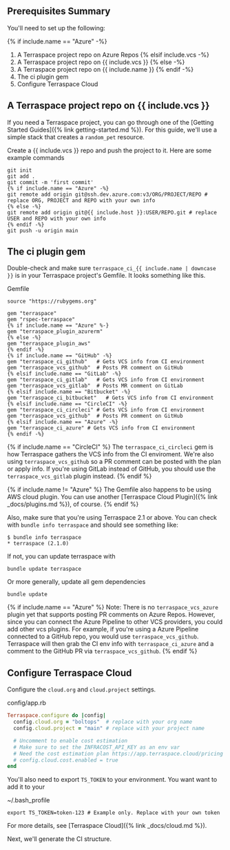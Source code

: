 ## Prerequisites Summary

You'll need to set up the following:

{% if include.name == "Azure" -%}
1. A Terraspace project repo on Azure Repos
{% elsif include.vcs -%}
1. A Terraspace project repo on {{ include.vcs }}
{% else -%}
1. A Terraspace project repo on {{ include.name }}
{% endif -%}
2. The ci plugin gem
3. Configure Terraspace Cloud

## A Terraspace project repo on {{ include.vcs }}

If you need a Terraspace project, you can go through one of the [Getting Started Guides]({% link getting-started.md %}).  For this guide, we'll use a simple stack that creates a `random_pet` resource.

Create a {{ include.vcs }} repo and push the project to it. Here are some example commands

    git init
    git add .
    git commit -m 'first commit'
    {% if include.name == "Azure" -%}
    git remote add origin git@ssh.dev.azure.com:v3/ORG/PROJECT/REPO # replace ORG, PROJECT and REPO with your own info
    {% else -%}
    git remote add origin git@{{ include.host }}:USER/REPO.git # replace USER and REPO with your own info
    {% endif -%}
    git push -u origin main

## The ci plugin gem

Double-check and make sure `terraspace_ci_{{ include.name | downcase }}` is in your Terraspace project's Gemfile. It looks something like this.

Gemfile

```
source "https://rubygems.org"

gem "terraspace"
gem "rspec-terraspace"
{% if include.name == "Azure" %-}
gem "terraspace_plugin_azurerm"
{% else -%}
gem "terraspace_plugin_aws"
{% endif -%}
{% if include.name == "GitHub" -%}
gem "terraspace_ci_github"   # Gets VCS info from CI environment
gem "terraspace_vcs_github"  # Posts PR comment on GitHub
{% elsif include.name == "GitLab" -%}
gem "terraspace_ci_gitlab"   # Gets VCS info from CI environment
gem "terraspace_vcs_gitlab"  # Posts MR comment on GitLab
{% elsif include.name == "Bitbucket" -%}
gem "terraspace_ci_bitbucket"   # Gets VCS info from CI environment
{% elsif include.name == "CircleCI" -%}
gem "terraspace_ci_circleci" # Gets VCS info from CI environment
gem "terraspace_vcs_github"  # Posts PR comment on GitHub
{% elsif include.name == "Azure" -%}
gem "terraspace_ci_azure" # Gets VCS info from CI environment
{% endif -%}
```

{% if include.name == "CircleCI" %}
The `terraspace_ci_circleci` gem is how Terraspace gathers the VCS info from the CI enviroment. We're also using `terraspace_vcs_github` so a PR comment can be posted with the plan or apply info. If you're using GitLab instead of GitHub, you should use the `terraspace_vcs_gitlab` plugin instead.
{% endif %}

{% if include.name != "Azure" %}
The Gemfile also happens to be using AWS cloud plugin. You can use another [Terraspace Cloud Plugin]({% link _docs/plugins.md %}), of course.
{% endif %}

Also, make sure that you're using Terraspace 2.1 or above. You can check with `bundle info terraspace` and should see something like:

    $ bundle info terraspace
    * terraspace (2.1.0)

If not, you can update terraspace with

    bundle update terraspace

Or more generally, update all gem dependencies

    bundle update

{% if include.name == "Azure" %}
Note: There is no `terraspace_vcs_azure` plugin yet that supports posting PR comments on Azure Repos. However, since you can connect the Azure Pipeline to other VCS providers, you could add other vcs plugins. For example, if you're using a Azure Pipeline connected to a GitHub repo, you would use  `terraspace_vcs_github`. Terraspace will then grab the CI env info with `terraspace_ci_azure` and a comment to the GitHub PR via `terraspace_vcs_github`.
{% endif %}

## Configure Terraspace Cloud

Configure the `cloud.org` and `cloud.project` settings.

config/app.rb

```ruby
Terraspace.configure do |config|
  config.cloud.org = "boltops"  # replace with your org name
  config.cloud.project = "main" # replace with your project name

  # Uncomment to enable cost estimation
  # Make sure to set the INFRACOST_API_KEY as an env var
  # Need the cost estimation plan https://app.terraspace.cloud/pricing
  # config.cloud.cost.enabled = true
end
```

You'll also need to export `TS_TOKEN` to your environment. You want want to add it to your

~/.bash_profile

    export TS_TOKEN=token-123 # Example only. Replace with your own token

For more details, see [Terraspace Cloud]({% link _docs/cloud.md %}).

Next, we'll generate the CI structure.
